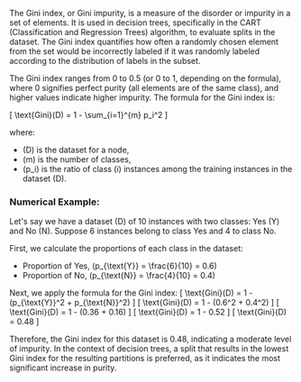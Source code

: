 The Gini index, or Gini impurity, is a measure of the disorder or impurity in a set of elements. It is used in decision trees, specifically in the CART (Classification and Regression Trees) algorithm, to evaluate splits in the dataset. The Gini index quantifies how often a randomly chosen element from the set would be incorrectly labeled if it was randomly labeled according to the distribution of labels in the subset.

The Gini index ranges from 0 to 0.5 (or 0 to 1, depending on the formula), where 0 signifies perfect purity (all elements are of the same class), and higher values indicate higher impurity. The formula for the Gini index is:

\[ \text{Gini}(D) = 1 - \sum_{i=1}^{m} p_i^2 \]

where:
- \(D\) is the dataset for a node,
- \(m\) is the number of classes,
- \(p_i\) is the ratio of class \(i\) instances among the training instances in the dataset \(D\).

### Numerical Example:

Let's say we have a dataset \(D\) of 10 instances with two classes: Yes (Y) and No (N). Suppose 6 instances belong to class Yes and 4 to class No.

First, we calculate the proportions of each class in the dataset:
- Proportion of Yes, \(p_{\text{Y}} = \frac{6}{10} = 0.6\)
- Proportion of No, \(p_{\text{N}} = \frac{4}{10} = 0.4\)

Next, we apply the formula for the Gini index:
\[ \text{Gini}(D) = 1 - (p_{\text{Y}}^2 + p_{\text{N}}^2) \]
\[ \text{Gini}(D) = 1 - (0.6^2 + 0.4^2) \]
\[ \text{Gini}(D) = 1 - (0.36 + 0.16) \]
\[ \text{Gini}(D) = 1 - 0.52 \]
\[ \text{Gini}(D) = 0.48 \]

Therefore, the Gini index for this dataset is 0.48, indicating a moderate level of impurity. In the context of decision trees, a split that results in the lowest Gini index for the resulting partitions is preferred, as it indicates the most significant increase in purity.